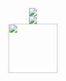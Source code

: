 <div align = "center">
    <img src="https://readme-typing-svg.herokuapp.com?color=%23F78E0D&center=true&vCenter=true&height=100&lines=Hello+world;My+name+is+Alberto"/>
</div>
<div align="center" >
    <img  src="http://github-readme-streak-stats.herokuapp.com?user=AprKali&theme=tokyonight_duo&date_format=j%20M%5B%20Y%5D" />
</div>
<div align="center" >
    <img  src="https://media.giphy.com/media/QAb5FbBP9EPcAlh3y1/giphy.gif" width="100" />
</div>

